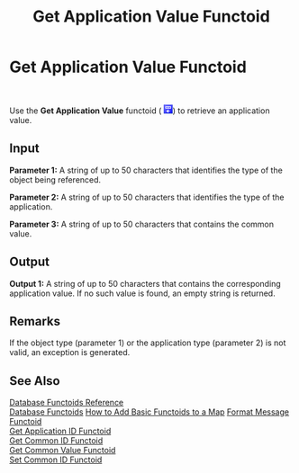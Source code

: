 ﻿---
title: Get Application Value Functoid
TOCTitle: Get Application Value Functoid
ms:assetid: af38c0b4-113e-49ee-9795-bf3f18a8aa96
ms:mtpsurl: https://msdn.microsoft.com/library/Aa578092(v=BTS.80)
ms:contentKeyID: 51530549
ms.date: 08/30/2017
mtps_version: v=BTS.80
---

# Get Application Value Functoid

 

Use the **Get Application Value** functoid ( ![](images/Aa562112.90056a7f-8635-49bd-bb2c-c0646a9aff1f(BTS.80).jpeg)) to retrieve an application value.

## Input

**Parameter 1:** A string of up to 50 characters that identifies the type of the object being referenced.

**Parameter 2:** A string of up to 50 characters that identifies the type of the application.

**Parameter 3:** A string of up to 50 characters that contains the common value.

## Output

**Output 1:** A string of up to 50 characters that contains the corresponding application value. If no such value is found, an empty string is returned.

## Remarks

If the object type (parameter 1) or the application type (parameter 2) is not valid, an exception is generated.

## See Also

[Database Functoids Reference](database-functoids-reference.md)  
[Database Functoids](https://msdn.microsoft.com/library/aa560892\(v=bts.80\))  
[How to Add Basic Functoids to a Map](https://msdn.microsoft.com/library/aa560635\(v=bts.80\))  
[Format Message Functoid](format-message-functoid.md)  
[Get Application ID Functoid](get-application-id-functoid.md)  
[Get Common ID Functoid](get-common-id-functoid.md)  
[Get Common Value Functoid](get-common-value-functoid.md)  
[Set Common ID Functoid](set-common-id-functoid.md)

